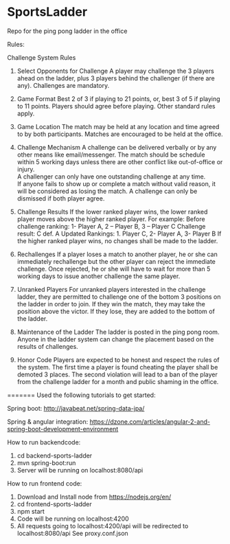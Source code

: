 # SportsLadder
Repo for the ping pong ladder in the office

Rules:

Challenge System Rules

1.	Select Opponents for Challenge
A player may challenge the 3 players ahead on the ladder, plus 3 players behind the challenger (if there are any).
Challenges are mandatory. 

2.	Game Format
Best 2 of 3 if playing to 21 points, or, best 3 of 5 if playing to 11 points.  Players should agree before playing.  Other standard rules apply. 

3.	Game Location
The match may be held at any location and time agreed to by both participants. Matches are encouraged to be held at the office.

4.	Challenge Mechanism
A challenge can be delivered verbally or by any other means like email/messenger.  The match should be schedule within 5 working days unless there are other conflict like out-of-office or injury.  
A challenger can only have one outstanding challenge at any time.  
If anyone fails to show up or complete a match without valid reason, it will be considered as losing the match. 
A challenge can only be dismissed if both player agree. 

5.	Challenge Results
If the lower ranked player wins, the lower ranked player moves above the higher ranked player.
For example: 
Before challenge ranking: 1- Player A, 2 – Player B, 3 – Player C
Challenge result: C def. A
Updated Rankings: 1. Player C, 2- Player A, 3- Player B
If the higher ranked player wins, no changes shall be made to the ladder.

6.	Rechallenges
If a player loses a match to another player, he or she can immediately rechallenge but the other player can reject the immediate challenge.  Once rejected, he or she will have to wait for more than 5 working days to issue another challenge the same player.  

7.	Unranked Players
For unranked players interested in the challenge ladder, they are permitted to challenge one of the bottom 3 positions on the ladder in order to join. If they win the match, they may take the position above the victor. If they lose, they are added to the bottom of the ladder.

8.	Maintenance of the Ladder
The ladder is posted in the ping pong room.  Anyone in the ladder system can change the placement based on the results of challenges.  

9.	Honor Code
Players are expected to be honest and respect the rules of the system. The first time a player is found cheating the player shall be demoted 3 places. The second violation will lead to a ban of the player from the challenge ladder for a month and public shaming in the office.  

=======
Used the following tutorials to get started:

Spring boot: http://javabeat.net/spring-data-jpa/

Spring & angular integration: https://dzone.com/articles/angular-2-and-spring-boot-development-environment

How to run backendcode:

1. cd backend-sports-ladder
2. mvn spring-boot:run
3. Server will be running on localhost:8080/api

How to run frontend code:
1. Download and Install node from https://nodejs.org/en/
2. cd frontend-sports-ladder
3. npm start
4. Code will be running on localhost:4200
5. All requests going to localhost:4200/api will be redirected to localhost:8080/api See proxy.conf.json